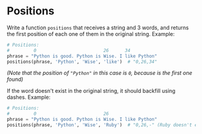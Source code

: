 # Positions

Write a function `positions` that receives a string and 3 words, and returns the first position of each one of them in the original string. Example:

```python
# Positions:
#         0                         26      34
phrase = "Python is good. Python is Wise. I like Python"
positions(phrase, 'Python', 'Wise', 'like')  # "0,26,34"
```
_(Note that the position of `"Python"` in this case is `0`, because is the first one found)_

If the word doesn't exist in the original string, it should backfill using dashes. Example:

```python
# Positions:
#         0                         26
phrase = "Python is good. Python is Wise. I like Python"
positions(phrase, 'Python', 'Wise', 'Ruby')  # "0,26,-" (Ruby doesn't exist)
```
